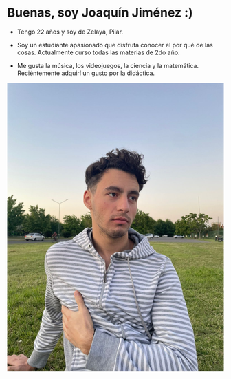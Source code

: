 # Buenas, soy Joaquín Jiménez :)

* Tengo 22 años y soy de Zelaya, Pilar.

* Soy un estudiante apasionado que disfruta conocer el por qué de las cosas. Actualmente curso todas las materias de 2do año.

* Me gusta la música, los videojuegos, la ciencia y la matemática. Reciéntemente adquirí un gusto por la didáctica.

!["Foto"](IMG-20241208-WA0007.jpg)
